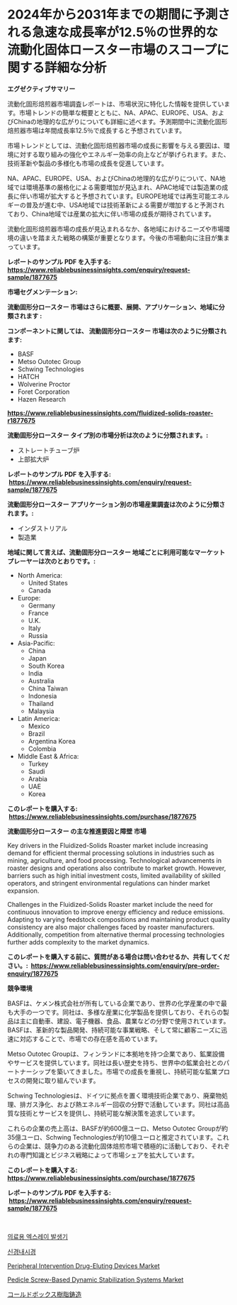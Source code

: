 <p><h1>2024年から2031年までの期間に予測される急速な成長率が12.5％の世界的な流動化固体ロースター市場のスコープに関する詳細な分析</h1></p><p><strong>エグゼクティブサマリー</strong></p>
<p><p>流動化固形焙煎器市場調査レポートは、市場状況に特化した情報を提供しています。市場トレンドの簡単な概要とともに、NA、APAC、EUROPE、USA、およびChinaの地理的な広がりについても詳細に述べます。予測期間中に流動化固形焙煎器市場は年間成長率12.5％で成長すると予想されています。</p><p>市場トレンドとしては、流動化固形焙煎器市場の成長に影響を与える要因は、環境に対する取り組みの強化やエネルギー効率の向上などが挙げられます。また、技術革新や製品の多様化も市場の成長を促進しています。</p><p>NA、APAC、EUROPE、USA、およびChinaの地理的な広がりについて、NA地域では環境基準の厳格化による需要増加が見込まれ、APAC地域では製造業の成長に伴い市場が拡大すると予想されています。EUROPE地域では再生可能エネルギーの普及が進む中、USA地域では技術革新による需要が増加すると予測されており、China地域では産業の拡大に伴い市場の成長が期待されています。</p><p>流動化固形焙煎器市場の成長が見込まれるなか、各地域におけるニーズや市場環境の違いを踏まえた戦略の構築が重要となります。今後の市場動向に注目が集まっています。</p></p>
<p><strong>レポートのサンプル PDF を入手する: <a href="https://www.reliablebusinessinsights.com/enquiry/request-sample/1877675">https://www.reliablebusinessinsights.com/enquiry/request-sample/1877675</a></strong></p>
<p><strong>市場セグメンテーション:</strong></p>
<p><strong> 流動固形分ロースター 市場はさらに概要、展開、アプリケーション、地域に分類されます :</strong></p>
<p><strong>コンポーネントに関しては、 流動固形分ロースター 市場は次のように分類されます: &nbsp;</strong></p>
<p><ul><li>BASF</li><li>Metso Outotec Group</li><li>Schwing Technologies</li><li>HATCH</li><li>Wolverine Proctor</li><li>Foret Corporation</li><li>Hazen Research</li></ul></p>
<p><strong><a href="https://www.reliablebusinessinsights.com/fluidized-solids-roaster-r1877675">https://www.reliablebusinessinsights.com/fluidized-solids-roaster-r1877675</a></strong></p>
<p><strong> 流動固形分ロースター タイプ別の市場分析は次のように分類されます。:</strong></p>
<p><ul><li>ストレートチューブ炉</li><li>上部拡大炉</li></ul></p>
<p><strong>レポートのサンプル PDF を入手する: &nbsp;<a href="https://www.reliablebusinessinsights.com/enquiry/request-sample/1877675">https://www.reliablebusinessinsights.com/enquiry/request-sample/1877675</a></strong></p>
<p><strong> 流動固形分ロースター アプリケーション別の市場産業調査は次のように分類されます。:</strong></p>
<p><ul><li>インダストリアル</li><li>製造業</li></ul></p>
<p><strong>地域に関して言えば、流動固形分ロースター 地域ごとに利用可能なマーケットプレーヤーは次のとおりです。:</strong></p>
<p><ul>
    <li>
        North America:
        <ul>
            <li>United States</li>
            <li>Canada</li>
        </ul>
    </li>
    <li>
        Europe:
        <ul>
            <li>Germany</li>
            <li>France</li>
            <li>U.K.</li>
            <li>Italy</li>
            <li>Russia</li>
        </ul>
    </li>
    <li>
        Asia-Pacific:
        <ul>
            <li>China</li>
            <li>Japan</li>
            <li>South Korea</li>
            <li>India</li>
            <li>Australia</li>
            <li>China Taiwan</li>
            <li>Indonesia</li>
            <li>Thailand</li>
            <li>Malaysia</li>
        </ul>
    </li>
    <li>
        Latin America:
        <ul>
            <li>Mexico</li>
            <li>Brazil</li>
            <li>Argentina Korea</li>
            <li>Colombia</li>
        </ul>
    </li>
    <li>
        Middle East & Africa:
        <ul>
            <li>Turkey</li>
            <li>Saudi</li>
            <li>Arabia</li>
            <li>UAE</li>
            <li>Korea</li>
        </ul>
    </li>
    </ul></p>
<p><strong>このレポートを購入する: &nbsp;<a href="https://www.reliablebusinessinsights.com/purchase/1877675">https://www.reliablebusinessinsights.com/purchase/1877675</a></strong></p>
<p><strong>流動固形分ロースター の主な推進要因と障壁 市場</strong></p>
<p><p>Key drivers in the Fluidized-Solids Roaster market include increasing demand for efficient thermal processing solutions in industries such as mining, agriculture, and food processing. Technological advancements in roaster designs and operations also contribute to market growth. However, barriers such as high initial investment costs, limited availability of skilled operators, and stringent environmental regulations can hinder market expansion.</p><p>Challenges in the Fluidized-Solids Roaster market include the need for continuous innovation to improve energy efficiency and reduce emissions. Adapting to varying feedstock compositions and maintaining product quality consistency are also major challenges faced by roaster manufacturers. Additionally, competition from alternative thermal processing technologies further adds complexity to the market dynamics.</p></p>
<p><strong>このレポートを購入する前に、質問がある場合は問い合わせるか、共有してください。:&nbsp; <a href="https://www.reliablebusinessinsights.com/enquiry/pre-order-enquiry/1877675">https://www.reliablebusinessinsights.com/enquiry/pre-order-enquiry/1877675</a></strong></p>
<p><strong>競争環境</strong></p>
<p><p>BASFは、ケメン株式会社が所有している企業であり、世界の化学産業の中で最も大手の一つです。同社は、多様な産業に化学製品を提供しており、それらの製品は主に自動車、建設、電子機器、食品、農業などの分野で使用されています。BASFは、革新的な製品開発、持続可能な事業戦略、そして常に顧客ニーズに迅速に対応することで、市場での存在感を高めています。</p><p>Metso Outotec Groupは、フィンランドに本拠地を持つ企業であり、鉱業設備やサービスを提供しています。同社は長い歴史を持ち、世界中の鉱業会社とのパートナーシップを築いてきました。市場での成長を重視し、持続可能な鉱業プロセスの開発に取り組んでいます。</p><p>Schwing Technologiesは、ドイツに拠点を置く環境技術企業であり、廃棄物処理、排ガス浄化、および熱エネルギー回収の分野で活動しています。同社は高品質な技術とサービスを提供し、持続可能な解決策を追求しています。</p><p>これらの企業の売上高は、BASFが約600億ユーロ、Metso Outotec Groupが約35億ユーロ、Schwing Technologiesが約10億ユーロと推定されています。これらの企業は、競争力のある流動化固体焙煎市場で積極的に活動しており、それぞれの専門知識とビジネス戦略によって市場シェアを拡大しています。</p></p>
<p><strong>このレポートを購入する: &nbsp; <a href="https://www.reliablebusinessinsights.com/purchase/1877675">https://www.reliablebusinessinsights.com/purchase/1877675</a></strong></p>
<p><strong>レポートのサンプル PDF を入手する: &nbsp;<a href="https://www.reliablebusinessinsights.com/enquiry/request-sample/1877675">https://www.reliablebusinessinsights.com/enquiry/request-sample/1877675</a></strong><strong></strong></p>
<p>&nbsp;</p>
<p><p><a href="https://github.com/vsr06p4p49/Market-Research-Report-List-2/blob/main/6371758106839.md">의료용 엑스레이 발생기</a></p><p><a href="https://github.com/oajzkywllm460/Market-Research-Report-List-2/blob/main/7743576106838.md">신경내시경</a></p><p><a href="https://github.com/markusgodoy/Market-Research-Report-List-3/blob/main/peripheral-intervention-drug-eluting-devices-market.md">Peripheral Intervention Drug-Eluting Devices Market</a></p><p><a href="https://github.com/luckyshygirl/Market-Research-Report-List-4/blob/main/pedicle-screw-based-dynamic-stabilization-systems-market.md">Pedicle Screw-Based Dynamic Stabilization Systems Market</a></p><p><a href="https://github.com/zjkmgcs938405/Market-Research-Report-List-2/blob/main/5109790121050.md">コールドボックス樹脂鋳造</a></p></p>